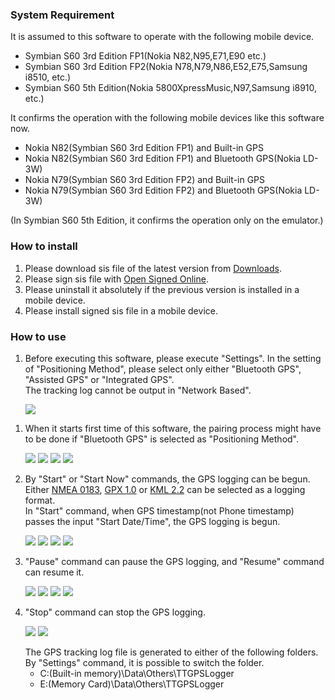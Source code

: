 ### System Requirement ###

It is assumed to this software to operate with the following mobile device.
  * Symbian S60 3rd Edition FP1(Nokia N82,N95,E71,E90 etc.)
  * Symbian S60 3rd Edition FP2(Nokia N78,N79,N86,E52,E75,Samsung i8510, etc.)
  * Symbian S60 5th Edition(Nokia 5800XpressMusic,N97,Samsung i8910, etc.)

It confirms the operation with the following mobile devices like this software now.
  * Nokia N82(Symbian S60 3rd Edition FP1) and Built-in GPS
  * Nokia N82(Symbian S60 3rd Edition FP1) and Bluetooth GPS(Nokia LD-3W)
  * Nokia N79(Symbian S60 3rd Edition FP2) and Built-in GPS
  * Nokia N79(Symbian S60 3rd Edition FP2) and Bluetooth GPS(Nokia LD-3W)

(In Symbian S60 5th Edition, it confirms the operation only on the emulator.)

### How to install ###

  1. Please download sis file of the latest version from [Downloads](http://code.google.com/p/ttgpslogger/downloads/list).
  1. Please sign sis file with [Open Signed Online](https://www.symbiansigned.com/app/page/public/openSignedOnline.do).
  1. Please uninstall it absolutely if the previous version is installed in a mobile device.
  1. Please install signed sis file in a mobile device.

### How to use ###

  1. Before executing this software, please execute "Settings". In the setting of "Positioning Method", please select only either "Bluetooth GPS", "Assisted GPS" or "Integrated GPS". <br>The tracking log cannot be output in "Network Based".<p><img src='http://ttgpslogger.googlecode.com/svn/images/Scr000004.jpg' /></p>
<ol><li>When it starts first time of this software, the pairing process might have to be done if "Bluetooth GPS" is selected as "Positioning Method". <p><img src='http://ttgpslogger.googlecode.com/svn/images/Scr000007.jpg' /> <img src='http://ttgpslogger.googlecode.com/svn/images/Scr000008.jpg' /> <img src='http://ttgpslogger.googlecode.com/svn/images/Scr000009.jpg' /> <img src='http://ttgpslogger.googlecode.com/svn/images/Scr000010.jpg' /> </p>
</li><li>By "Start" or "Start Now" commands, the GPS logging can be begun. Either <a href='http://en.wikipedia.org/wiki/NMEA_0183'>NMEA 0183</a>, <a href='http://en.wikipedia.org/wiki/GPS_eXchange_Format'>GPX 1.0</a> or <a href='http://en.wikipedia.org/wiki/Keyhole_Markup_Language'>KML 2.2</a> can be selected as a logging format.<br>In "Start" command, when GPS timestamp(not Phone timestamp) passes the input "Start Date/Time", the GPS logging is begun.  <p><img src='http://ttgpslogger.googlecode.com/svn/images/Scr000013.jpg' /> <img src='http://ttgpslogger.googlecode.com/svn/images/Scr000014.jpg' /> <img src='http://ttgpslogger.googlecode.com/svn/images/Scr000015.jpg' /> <img src='http://ttgpslogger.googlecode.com/svn/images/Scr000016.jpg' /></p>
</li><li>"Pause" command can pause the GPS logging, and "Resume" command can resume it.<p><img src='http://ttgpslogger.googlecode.com/svn/images/Scr000017.jpg' /> <img src='http://ttgpslogger.googlecode.com/svn/images/Scr000018.jpg' /> <img src='http://ttgpslogger.googlecode.com/svn/images/Scr000019.jpg' /> <img src='http://ttgpslogger.googlecode.com/svn/images/Scr000020.jpg' /></p>
</li><li>"Stop" command can stop the GPS logging.<p><img src='http://ttgpslogger.googlecode.com/svn/images/Scr000021.jpg' /> <img src='http://ttgpslogger.googlecode.com/svn/images/Scr000022.jpg' /></p>The GPS tracking log file is generated to either of the following folders. By "Settings" command, it is possible to switch the folder.<br>
<ul><li>C:(Built-in memory)\Data\Others\TTGPSLogger<br>
</li><li>E:(Memory Card)\Data\Others\TTGPSLogger